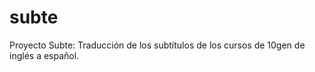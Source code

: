 subte
=====

Proyecto Subte: Traducción de los subtítulos de los cursos de 10gen de inglés a español.
